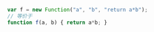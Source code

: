 ```javascript
var f = new Function("a", "b", "return a*b");
// 等价于
function f(a, b) { return a*b; } 
```